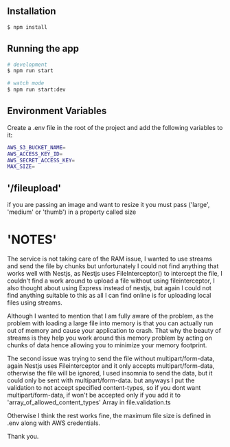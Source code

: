 
## Installation

```bash
$ npm install
```

## Running the app

```bash
# development
$ npm run start

# watch mode
$ npm run start:dev

```

## Environment Variables

Create a .env file in the root of the project and add the following variables to it:
```bash
AWS_S3_BUCKET_NAME=
AWS_ACCESS_KEY_ID=
AWS_SECRET_ACCESS_KEY=
MAX_SIZE=

```

## '/fileupload'

if you are passing an image and want to resize it you must pass
('large', 'medium' or 'thumb') in a property called size

# 'NOTES'

The service is not taking care of the RAM issue, I wanted to use streams and send the file by chunks but unfortunately
I could not find anything that works well with Nestjs, as Nestjs uses FileInterceptor() to intercept the file,
I couldn't find a work around to upload a file without using fileinterceptor, I also thought about using Express instead of nestjs,
but again I could not find anything suitable to this as all I can find online is for uploading local files using streams.

Although I wanted to mention that I am fully aware of the problem, as the problem with loading a large file into memory
is that you can actually run out of memory and cause your application to crash.
That why the beauty of streams is they help you work around this memory problem by acting on chunks of data hence allowing
you to minimize your memory footprint.

The second issue was trying to send the file without multipart/form-data, again Nestjs uses Fileinterceptor and it only accepts multipart/form-data,
otherwise the file will be ignored, I used insomnia to send the data, but it could only be sent with multipart/form-data.
but anyways I put the validation to not accept specified content-types, so if you dont want multipart/form-data,
if won't be accepted only if you add it to 'array_of_allowed_content_types' Array in file.validation.ts

Otherwise I think the rest works fine, the maximum file size is defined in .env along with AWS credentials.

Thank you.

